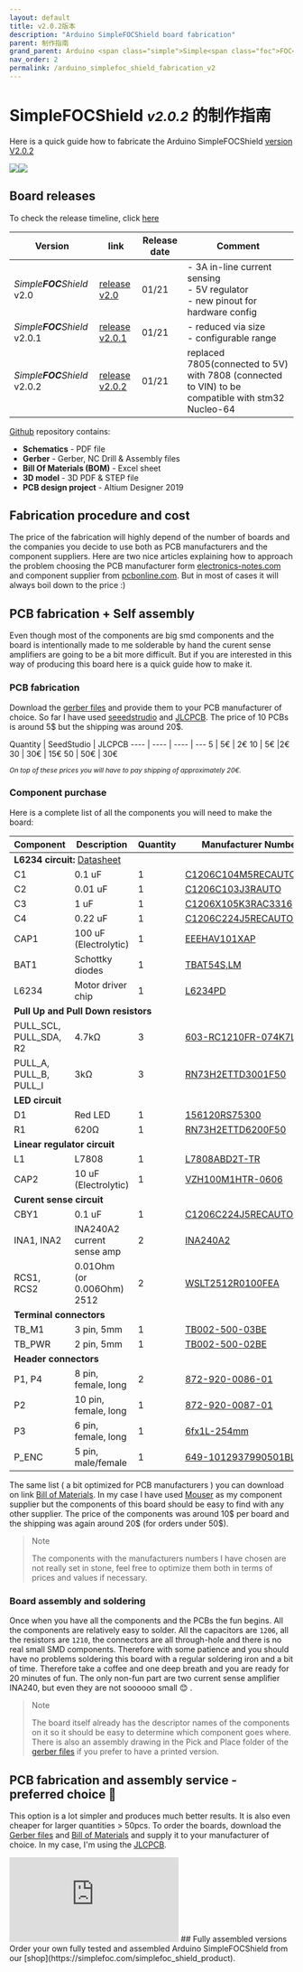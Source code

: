 ```yaml
---
layout: default
title: v2.0.2版本
description: "Arduino SimpleFOCShield board fabrication"
parent: 制作指南
grand_parent: Arduino <span class="simple">Simple<span class="foc">FOC</span>Shield</span>
nav_order: 2
permalink: /arduino_simplefoc_shield_fabrication_v2
---
```

# <span class="simple">Simple<span class="foc">FOC</span>Shield</span> <small><i>v2.0.2</i></small> 的制作指南
Here is a quick guide how to fabricate the Arduino <span class="simple">Simple<span class="foc">FOC</span>Shield</span> [version <i class="fa fa-tag"></i>V2.0.2](https://github.com/simplefoc/Arduino-SimpleFOCShield/releases) 


<p align="">
<img src="https://raw.githubusercontent.com/simplefoc/Arduino-SimpleFOCShield/v2.0.2/images/top.png"  class="width30"><img src="https://raw.githubusercontent.com/simplefoc/Arduino-SimpleFOCShield/v2.0.2/images/bottom.png"  class="width30">
</p>

## Board releases
To check the release timeline, click [here](https://github.com/simplefoc/Arduino-SimpleFOCShield/releases) 

Version  | link | Release date | Comment
----- | ----- | ---- | ----
*Simple**FOC**Shield* v2.0 |[release v2.0](https://github.com/simplefoc/Arduino-SimpleFOCShield/releases/tag/v2.0) | 01/21 | - 3A in-line current sensing <br>- 5V regulator <br>- new pinout for hardware config 
*Simple**FOC**Shield* v2.0.1 |[release v2.0.1](https://github.com/simplefoc/Arduino-SimpleFOCShield/releases/tag/v2.0.1) | 01/21 | - reduced via size <br> - configurable range
*Simple**FOC**Shield* v2.0.2 |[release v2.0.2](https://github.com/simplefoc/Arduino-SimpleFOCShield/releases) | 01/21 | replaced 7805(connected to 5V) with 7808 (connected to VIN) to be compatible with stm32 Nucleo-64




[<i class="fa fa-github"></i> Github](https://github.com/simplefoc/Arduino-SimpleFOCShield) repository contains: 
- <b><i class="fa fa-file"></i> Schematics</b> - PDF file
- <b><i class="fa fa-file"></i> Gerber</b> - Gerber, NC Drill & Assembly files
- <b><i class="fa fa-file"></i> Bill Of Materials (BOM)</b> - Excel sheet
- <b><i class="fa fa-file"></i> 3D model</b> -  3D PDF & STEP file
- <b><i class="fa fa-file"></i> PCB design project</b> - Altium Designer 2019


## Fabrication procedure and cost
The price of the fabrication will highly depend of the number of boards and the companies you decide to use both as PCB manufacturers and the component suppliers. Here are two nice articles explaining how to approach the problem choosing the PCB manufacturer form [electronics-notes.com](https://www.electronics-notes.com/articles/constructional_techniques/printed-circuit-board-pcb/how-to-choose-right-best-pcb-manufacturer.php) and component supplier from [pcbonline.com](https://www.pcbonline.com/blog/How_to_Choose_a_PCB_Component_Supplier_165.html). 
But in most of cases it will always boil down to the price :)

## PCB fabrication + Self assembly
Even though most of the components are big smd components and the board is intentionally made to me solderable by hand the curent sense amplifiers are going to be a bit more difficult. But if you are interested in this way of producing this board here is a quick guide how to make it.

### PCB fabrication
Download the [<i class="fa fa-file"></i> gerber files](https://github.com/simplefoc/Arduino-SimpleFOCShield) and provide them to your PCB manufacturer of choice. So far I have used [seeedstrudio](https://www.seeedstudio.com/) and [JLCPCB](https://jlcpcb.com/). The price of 10 PCBs is around 5\$ but the shipping was around 20\$. 

Quantity | SeedStudio |  JLCPCB
---- | ---- | ---- | ---
 5 | 5€ | 2€
 10 | 5€ |2€
 30 | 30€ | 15€
 50 | 50€ | 30€

<i class="fa fa-info-circle"></i> <i><small>On top of these prices you will have to pay shipping of approximately  20€.</small></i>

### Component purchase
Here is a complete list of all the components you will need to make the board:
<table>
      <thead>
         <tr>
            <th>Component</th>
            <th>Description</th>
            <th>Quantity</th>
            <th>Manufacturer Number</th>
         </tr>
      </thead>
      <tbody>
         <tr>
            <td colspan="4"><b>L6234 circuit:</b> <a href="https://www.st.com/resource/en/datasheet/l6234.pdf"><i class="fa fa-file"></i> Datasheet</a></td>
         </tr>
         <tr>
            <td>C1</td>
            <td>0.1 uF</td>
            <td>1</td>
            <td><a href="https://www.mouser.fr/ProductDetail/KEMET/C1206C104M5RECAUTO?qs=MLItCLRbWswBKiY20DF1SA%3D%3D">C1206C104M5RECAUTO</a></td>
         </tr>
         <tr>
            <td>C2</td>
            <td>0.01 uF</td>
            <td>1</td>
            <td><a href="https://www.mouser.fr/ProductDetail/KEMET/C1206C103J3RACAUTO?qs=%2Fha2pyFaduhAFP6oO4LLeYMkrC9QNia0EjiZTqcgzLScln%252BPiND5Ww%3D%3D">C1206C103J3RAUTO</a></td>
         </tr>
         <tr>
            <td>C3</td>
            <td>1 uF</td>
            <td>1</td>
            <td><a href="https://www.mouser.fr/ProductDetail/KEMET/C1206X105K3RAC3316?qs=%2Fha2pyFaduilEz%252BiJtRzoz0gb0S3v4m%252B2vm5WoIZPYxGhbTceT8iyu5uY%252BnsPWGD">C1206X105K3RAC3316</a></td>
         </tr>
         <tr>
            <td>C4</td>
            <td>0.22 uF</td>
            <td>1</td>
            <td><a href="https://www.mouser.fr/ProductDetail/KEMET/C1206C224J5RECAUTO7210?qs=%2Fha2pyFaduiFNVbEFQqG8g760vwSal6p%252BrMckdrZBQmtOlARWq3l2WWJv5HhNnqv">C1206C224J5RECAUTO7210</a></td>
         </tr>
         <tr>
            <td>CAP1</td>
            <td>100 uF (Electrolytic)</td>
            <td>1</td>
            <td><a href="https://www.mouser.fr/ProductDetail/Panasonic/EEE-HAV101XAP?qs=%2Fha2pyFadujAo14cOabh4%2FHGWJclSBJVoXpO6qVRwLQTQ6LscWsHQA%3D%3D">EEEHAV101XAP</a></td>
         </tr>
         <tr>
            <td>BAT1</td>
            <td>Schottky diodes</td>
            <td>1</td>
            <td><a href="https://www.mouser.fr/ProductDetail/Toshiba/TBAT54SLM?qs=kdd6aVn74hyQL5%252Beb9w%252BHw%3D%3D">TBAT54S,LM</a></td>
         </tr>
         <tr>
            <td>L6234</td>
            <td>Motor driver chip</td>
            <td>1</td>
            <td><a href="https://www.mouser.fr/ProductDetail/STMicroelectronics/L6234PD?qs=lgHKUCmDFtgFRXXnpwFpNg%3D%3D">L6234PD</a></td>
         </tr>
         <tr>
            <td colspan="4"><b>Pull Up and Pull Down resistors</b></td>
         </tr>
         <tr>
            <td>PULL_SCL, PULL_SDA, R2</td>
            <td>4.7kΩ </td>
            <td>3</td>
            <td><a href="https://www.mouser.fr/ProductDetail/603-RC1210FR-074K7L">603-RC1210FR-074K7L</a></td>
         </tr>
         <tr>
            <td>PULL_A, PULL_B, PULL_I</td>
            <td>3kΩ </td>
            <td>3</td>
            <td><a href="https://www.mouser.fr/ProductDetail/KOA-Speer/RN73H2ETTD3001F50?qs=%2Fha2pyFadugz1PN4m8q5QBmmNYUlMOzQI3k%2FT%252B8vFrn5l%2FvB8B97FQ%3D%3D">RN73H2ETTD3001F50</a></td>
         </tr>
         <tr>
            <td colspan="4"><b>LED circuit</b></td>
         </tr>
         <tr>
            <td>D1</td>
            <td>Red LED</td>
            <td>1</td>
            <td><a href="https://www.mouser.fr/ProductDetail/Wurth-Elektronik/156120RS75300?qs=%2Fha2pyFaduhtSsTKzZu8BG2kEWNH5l3iOIVGi20HkjmxMeBY4VpJSw%3D%3D">156120RS75300</a></td>
         </tr>
         <tr>
            <td>R1</td>
            <td>620Ω </td>
            <td>1</td>
            <td><a href="https://www.mouser.fr/ProductDetail/KOA-Speer/RN73H2ETTD6200F50?qs=%2Fha2pyFadugz1PN4m8q5QKhCzpicGijTcn6N2kk6lgXhcYi6JSLlrg%3D%3D">RN73H2ETTD6200F50</a></td>
         </tr>
         <tr>
            <td colspan="4"><b>Linear regulator circuit</b></td>
         </tr>
         <tr>
            <td>L1</td>
            <td>L7808</td>
            <td>1</td>
            <td><a href="https://eu.mouser.com/ProductDetail/STMicroelectronics/L7808ABD2T-TR/?qs=%2Fha2pyFaduhJaWWi9Q0Ux5qBhxdStDSDVBKjt6TWzIYi2UHCV3ncDg%3D%3D">L7808ABD2T-TR</a></td>
         </tr>
         <tr>
             <td>CAP2</td>
            <td>10 uF (Electrolytic)</td>
            <td>1</td>
            <td><a href="https://eu.mouser.com/ProductDetail/Lelon/VZH-100M1HTR-0606/?qs=%2Fha2pyFadug9fpMd9zS1WVuLY1XOmrV1BVzFD1joM%252BDTbPmM%252BxSOHg%3D%3D">VZH100M1HTR-0606</a></td>
         </tr>
         <tr>
            <td colspan="4"><b>Curent sense circuit</b></td>
         </tr>
         <tr>
            <td>CBY1</td>
            <td>0.1 uF</td>
            <td>1</td>
            <td><a href="https://www.mouser.fr/ProductDetail/KEMET/C1206C224J5RECAUTO7210?qs=%2Fha2pyFaduiFNVbEFQqG8g760vwSal6p%252BrMckdrZBQmtOlARWq3l2WWJv5HhNnqv">C1206C224J5RECAUTO7210</a></td>
         </tr>
         <tr>
             <td>INA1, INA2</td>
            <td>INA240A2 current sense amp</td>
            <td>2</td>
            <td><a href="https://eu.mouser.com/ProductDetail/Texas-Instruments/INA240A2QPWRQ1/?qs=Bho%2FbeBaDEy8f96mmgMD%2Fw%3D%3D">INA240A2</a></td>
         </tr>
         <tr>
            <td>RCS1, RCS2</td>
            <td>0.01Ohm (or 0.006Ohm) 2512</td>
            <td>2</td>
            <td><a href="https://eu.mouser.com/ProductDetail/Vishay-Dale/WSLT2512R0100FEA/?qs=eFWhpKjIuGgySlBeZZzAWQ%3D%3D">WSLT2512R0100FEA</a></td>
         </tr>
         <tr>
            <td colspan="4"><b>Terminal connectors</b></td>
         </tr>
         <tr>
            <td>TB_M1</td>
            <td>3 pin, 5mm</td>
            <td>1</td>
            <td><a href="https://www.mouser.fr/ProductDetail/CUI-Devices/TB002-500-03BE?qs=%2Fha2pyFadujMo%2F8XIx7GL3VaKbn4rpnI4huWO6RUre2577fclJuWwA%3D%3D">TB002-500-03BE</a></td>
         </tr>
         <tr>
            <td>TB_PWR</td>
            <td>2 pin, 5mm</td>
            <td>1</td>
            <td><a href="https://www.mouser.fr/ProductDetail/CUI-Devices/TB002-500-02BE?qs=%2Fha2pyFadujMo%2F8XIx7GL%2F8B4TM%252BUPJvcyODkgPPYDPGTjOBZNS5pw%3D%3D">TB002-500-02BE</a></td>
         </tr>
         <tr>
            <td colspan="4"><b>Header connectors</b></td>
         </tr>
         <tr>
            <td>P1, P4</td>
            <td>8 pin, female, long</td>
            <td>2</td>
            <td><a href="https://www.mouser.fr/ProductDetail/872-920-0086-01">872-920-0086-01</a></td>
         </tr>
         <tr>
            <td> P2</td>
            <td>10 pin, female, long</td>
            <td>1</td>
            <td><a href="https://www.mouser.fr/ProductDetail/872-920-0087-01">872-920-0087-01</a></td>
         </tr>
         <tr>
            <td>P3</td>
            <td>6  pin, female, long</td>
            <td>1</td>
            <td><a href="https://www.mouser.fr/ProductDetail/Gravitech/6fx1L-254mm?qs=%2Fha2pyFadugTMKIzmATdF3ycHTdv4fz%2FLeD9aI6nqeEU9o9FRZ5XDw%3D%3D">6fx1L-254mm</a></td>
         </tr>
         <tr>
            <td>P_ENC</td>
            <td> 5 pin, male/female</td>
            <td>1</td>
            <td><a href="https://www.mouser.fr/ProductDetail/649-1012937990501BLF ">649-1012937990501BLF</a></td>
         </tr>
      </tbody>
   </table>

The same list ( a bit optimized for PCB manufacturers ) you can download on link [<i class="fa fa-file"></i> Bill of Materials](https://github.com/simplefoc/Arduino-SimpleFOCShield). In my case I have used [Mouser](https://www.mouser.com/) as my component supplier but the components of this board should be easy to find with any other supplier. The price of the components was around 10\$ per board and the shipping was again around 20\$ (for orders under 50\$).    
<blockquote class="warning"> <p class="heading">Note</p>
The components with the manufacturers numbers I have chosen are not really set in stone, feel free to optimize them both in terms of prices and values if necessary. </blockquote>

### Board assembly and soldering
Once when you have all the components and the PCBs the fun begins. All the components are relatively easy to solder. All the capacitors are `1206`, all the resistors are `1210`, the connectors are all through-hole and there is no real small SMD components. Therefore with some patience and you should have no problems soldering this board with a regular soldering iron and a bit of time. Therefore take a coffee and one deep breath and you are ready for 20 minutes of fun. The only non-fun part are two current sense amplifier INA240, but even they are not soooooo small 😊 .

<blockquote class="info"> <p class="heading">Note</p>
The board itself already has the descriptor names of the components on it so it should be easy to determine which component goes where. There is also an assembly drawing in the Pick and Place folder of the <a href="https://github.com/simplefoc/Arduino-SimpleFOCShield"><i class="fa fa-file"></i> gerber files</a> if you prefer to have a printed version. 
</blockquote>


## PCB fabrication and assembly service - **preferred choice** 📢
This option is a lot simpler and produces much better results. It is also even cheaper for larger quantities > 50pcs.
To order the boards, download the [<i class="fa fa-file"></i> Gerber files](https://github.com/simplefoc/Arduino-SimpleFOCShield) and [<i class="fa fa-file"></i> Bill of Materials](https://github.com/simplefoc/Arduino-SimpleFOCShield) and supply it to your manufacturer of choice. In my case, I'm using the [JLCPCB](https://jlcpcb.com/).

<iframe class="youtube"  src="https://www.youtube.com/embed/sax_9sUgBuk" frameborder="0" allow="accelerometer; autoplay; encrypted-media; gyroscope; picture-in-picture" allowfullscreen></iframe>
## Fully assembled versions
Order your own fully tested and assembled Arduino <span class="simple">Simple<span class="foc">FOC</span>Shield</span>  from our [shop](https://simplefoc.com/simplefoc_shield_product).

